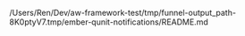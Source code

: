 /Users/Ren/Dev/aw-framework-test/tmp/funnel-output_path-8K0ptyV7.tmp/ember-qunit-notifications/README.md